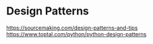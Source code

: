 # Design Patterns


https://sourcemaking.com/design-patterns-and-tips
https://www.toptal.com/python/python-design-patterns
